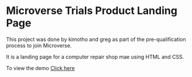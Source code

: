 # Microverse Trials Product Landing Page

This project was done by kimotho and greg as part of the pre-qualification process to join Microverse.

It is a landing page for a computer repair shop mae using HTML and CSS.

To view the demo [Click here](https://kimothokamau.github.io/microverse-trials-landing-page/) 
